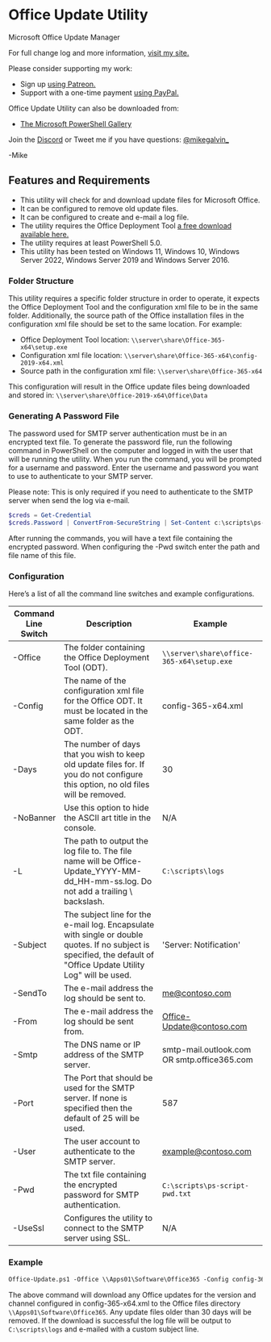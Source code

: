 # Office Update Utility

Microsoft Office Update Manager

For full change log and more information, [visit my site.](https://gal.vin/utils/office-update-utility/)

Please consider supporting my work:

* Sign up [using Patreon.](https://www.patreon.com/mikegalvin)
* Support with a one-time payment [using PayPal.](https://www.paypal.me/digressive)

Office Update Utility can also be downloaded from:

* [The Microsoft PowerShell Gallery](https://www.powershellgallery.com/packages/Office-Update)

Join the [Discord](http://discord.gg/5ZsnJ5k) or Tweet me if you have questions: [@mikegalvin_](https://twitter.com/mikegalvin_)

-Mike

## Features and Requirements

* This utility will check for and download update files for Microsoft Office.
* It can be configured to remove old update files.
* It can be configured to create and e-mail a log file.
* The utility requires the Office Deployment Tool [a free download available here.](https://www.microsoft.com/en-us/download/details.aspx?id=49117)
* The utility requires at least PowerShell 5.0.
* This utility has been tested on Windows 11, Windows 10, Windows Server 2022, Windows Server 2019 and Windows Server 2016.

### Folder Structure

This utility requires a specific folder structure in order to operate, it expects the Office Deployment Tool and the configuration xml file to be in the same folder. Additionally, the source path of the Office installation files in the configuration xml file should be set to the same location. For example:

* Office Deployment Tool location: ```\\server\share\Office-365-x64\setup.exe```
* Configuration xml file location: ```\\server\share\Office-365-x64\config-2019-x64.xml```
* Source path in the configuration xml file: ```\\server\share\Office-365-x64```

This configuration will result in the Office update files being downloaded and stored in: ```\\server\share\Office-2019-x64\Office\Data```

### Generating A Password File

The password used for SMTP server authentication must be in an encrypted text file. To generate the password file, run the following command in PowerShell on the computer and logged in with the user that will be running the utility. When you run the command, you will be prompted for a username and password. Enter the username and password you want to use to authenticate to your SMTP server.

Please note: This is only required if you need to authenticate to the SMTP server when send the log via e-mail.

``` powershell
$creds = Get-Credential
$creds.Password | ConvertFrom-SecureString | Set-Content c:\scripts\ps-script-pwd.txt
```

After running the commands, you will have a text file containing the encrypted password. When configuring the -Pwd switch enter the path and file name of this file.

### Configuration

Here’s a list of all the command line switches and example configurations.

| Command Line Switch | Description | Example |
| ------------------- | ----------- | ------- |
| -Office | The folder containing the Office Deployment Tool (ODT). | ```\\server\share\office-365-x64\setup.exe``` |
| -Config | The name of the configuration xml file for the Office ODT. It must be located in the same folder as the ODT. | config-365-x64.xml |
| -Days | The number of days that you wish to keep old update files for. If you do not configure this option, no old files will be removed. | 30 |
| -NoBanner | Use this option to hide the ASCII art title in the console. | N/A |
| -L | The path to output the log file to. The file name will be Office-Update_YYYY-MM-dd_HH-mm-ss.log. Do not add a trailing \ backslash. | ```C:\scripts\logs``` |
| -Subject | The subject line for the e-mail log. Encapsulate with single or double quotes. If no subject is specified, the default of "Office Update Utility Log" will be used. | 'Server: Notification' |
| -SendTo | The e-mail address the log should be sent to. | me@contoso.com |
| -From | The e-mail address the log should be sent from. | Office-Update@contoso.com |
| -Smtp | The DNS name or IP address of the SMTP server. | smtp-mail.outlook.com OR smtp.office365.com |
| -Port | The Port that should be used for the SMTP server. If none is specified then the default of 25 will be used. | 587 |
| -User | The user account to authenticate to the SMTP server. | example@contoso.com |
| -Pwd | The txt file containing the encrypted password for SMTP authentication. | ```C:\scripts\ps-script-pwd.txt``` |
| -UseSsl | Configures the utility to connect to the SMTP server using SSL. | N/A |

### Example

``` txt
Office-Update.ps1 -Office \\Apps01\Software\Office365 -Config config-365-x64.xml -Days 30 -L C:\scripts\logs -Subject 'Server: Office Update' -SendTo me@contoso.com -From Office-Update@contoso.com -Smtp smtp-mail.outlook.com -User me@contoso.com -Pwd P@ssw0rd -UseSsl
```

The above command will download any Office updates for the version and channel configured in config-365-x64.xml to the Office files directory ```\\Apps01\Software\Office365```. Any update files older than 30 days will be removed. If the download is successful the log file will be output to ```C:\scripts\logs``` and e-mailed with a custom subject line.
